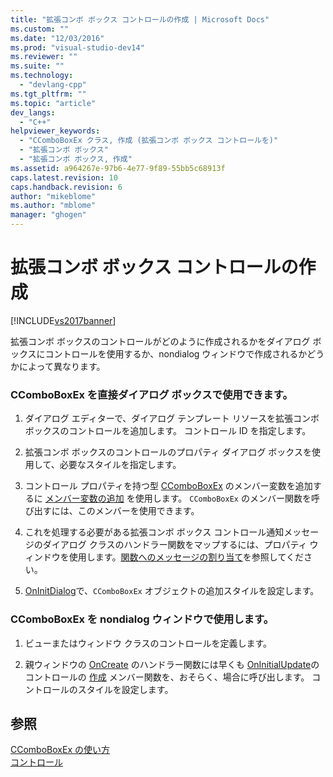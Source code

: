 ```yaml
---
title: "拡張コンボ ボックス コントロールの作成 | Microsoft Docs"
ms.custom: ""
ms.date: "12/03/2016"
ms.prod: "visual-studio-dev14"
ms.reviewer: ""
ms.suite: ""
ms.technology: 
  - "devlang-cpp"
ms.tgt_pltfrm: ""
ms.topic: "article"
dev_langs: 
  - "C++"
helpviewer_keywords: 
  - "CComboBoxEx クラス, 作成 (拡張コンボ ボックス コントロールを)"
  - "拡張コンボ ボックス"
  - "拡張コンボ ボックス, 作成"
ms.assetid: a964267e-97b6-4e77-9f89-55bb5c68913f
caps.latest.revision: 10
caps.handback.revision: 6
author: "mikeblome"
ms.author: "mblome"
manager: "ghogen"
---
```

# 拡張コンボ ボックス コントロールの作成
[!INCLUDE[vs2017banner](../assembler/inline/includes/vs2017banner.md)]

拡張コンボ ボックスのコントロールがどのように作成されるかをダイアログ ボックスにコントロールを使用するか、nondialog ウィンドウで作成されるかどうかによって異なります。  
  
### CComboBoxEx を直接ダイアログ ボックスで使用できます。  
  
1.  ダイアログ エディターで、ダイアログ テンプレート リソースを拡張コンボ ボックスのコントロールを追加します。  コントロール ID を指定します。  
  
2.  拡張コンボ ボックスのコントロールのプロパティ ダイアログ ボックスを使用して、必要なスタイルを指定します。  
  
3.  コントロール プロパティを持つ型 [CComboBoxEx](../mfc/reference/ccomboboxex-class.md) のメンバー変数を追加するに [メンバー変数の追加](../ide/adding-a-member-variable-visual-cpp.md) を使用します。  `CComboBoxEx` のメンバー関数を呼び出すには、このメンバーを使用できます。  
  
4.  これを処理する必要がある拡張コンボ ボックス コントロール通知メッセージのダイアログ クラスのハンドラー関数をマップするには、プロパティ ウィンドウを使用します。[関数へのメッセージの割り当て](../Topic/Mapping%20Messages%20to%20Functions.md)を参照してください。  
  
5.  [OnInitDialog](../Topic/CDialog::OnInitDialog.md)で、`CComboBoxEx` オブジェクトの追加スタイルを設定します。  
  
### CComboBoxEx を nondialog ウィンドウで使用します。  
  
1.  ビューまたはウィンドウ クラスのコントロールを定義します。  
  
2.  親ウィンドウの [OnCreate](../Topic/CWnd::OnCreate.md) のハンドラー関数には早くも [OnInitialUpdate](../Topic/CView::OnInitialUpdate.md)のコントロールの [作成](../Topic/CTabCtrl::Create.md) メンバー関数を、おそらく、場合に呼び出します。  コントロールのスタイルを設定します。  
  
## 参照  
 [CComboBoxEx の使い方](../mfc/using-ccomboboxex.md)   
 [コントロール](../mfc/controls-mfc.md)
